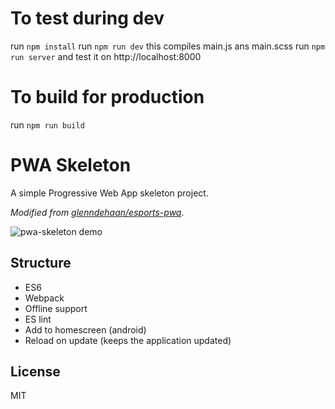# To test during dev

run ```npm install```
run ```npm run dev``` this compiles main.js ans main.scss
run ```npm run server``` and test it on http://localhost:8000

# To build for production

run ```npm run build```

# PWA Skeleton

A simple Progressive Web App skeleton project.

*Modified from [glenndehaan/esports-pwa](https://github.com/glenndehaan/esports-pwa)*.

![pwa-skeleton demo](https://raw.githubusercontent.com/james2doyle/pwa-skeleton/master/demo.gif)

## Structure

- ES6
- Webpack
- Offline support
- ES lint
- Add to homescreen (android)
- Reload on update (keeps the application updated)

## License

MIT
